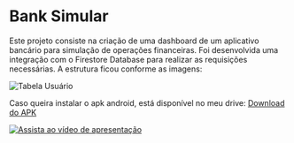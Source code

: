 # Bank Simular

Este projeto consiste na criação de uma dashboard de um aplicativo bancário para simulação de operações financeiras. 
Foi desenvolvida uma integração com o Firestore Database para realizar as requisições necessárias.
A estrutura ficou conforme as imagens:

![Tabela Usuário](https://drive.google.com/file/d/1FjarjmtljR5VPuVgQtIQtEeqgZrQR2nw/preview)


Caso queira instalar o apk android, está disponível no meu drive: [Download do APK](https://drive.google.com/file/d/1pI4o5Jk73ICb3xg7gGoneQeCBrITqBMN/view?usp=sharing)

[![Assista ao vídeo de apresentação](https://img.youtube.com/vi/gZnaiabXB5s/0.jpg)](https://www.youtube.com/shorts/gZnaiabXB5s)